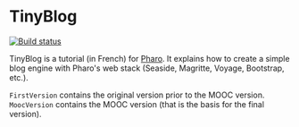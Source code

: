# TinyBlog

[![Build status][badge]][travis]

TinyBlog is a tutorial (in French) for [Pharo](www.pharo.org).
It explains how to create a simple blog engine with Pharo's web stack (Seaside, Magritte, Voyage, Bootstrap, etc.).

`FirstVersion` contains the original version prior to the MOOC version.
`MoocVersion` contains the MOOC version (that is the basis for the final version).

[travis]: https://travis-ci.org/SquareBracketAssociates/TinyBlogTutorial
[badge]: https://travis-ci.org/SquareBracketAssociates/TinyBlogTutorial.svg?branch=master
